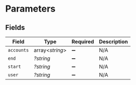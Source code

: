 # Parameters


## Fields

| Field              | Type               | Required           | Description        |
| ------------------ | ------------------ | ------------------ | ------------------ |
| `accounts`         | array<*string*>    | :heavy_minus_sign: | N/A                |
| `end`              | *?string*          | :heavy_minus_sign: | N/A                |
| `start`            | *?string*          | :heavy_minus_sign: | N/A                |
| `user`             | *?string*          | :heavy_minus_sign: | N/A                |